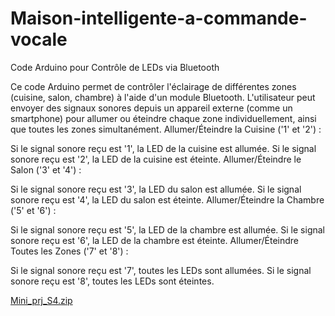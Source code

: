 # Maison-intelligente-a-commande-vocale
Code Arduino pour Contrôle de LEDs via Bluetooth

Ce code Arduino permet de contrôler l'éclairage de différentes zones (cuisine, salon, chambre) à l'aide d'un module Bluetooth. L'utilisateur peut envoyer des signaux sonores depuis un appareil externe (comme un smartphone) pour allumer ou éteindre chaque zone individuellement, ainsi que toutes les zones simultanément.
Allumer/Éteindre la Cuisine ('1' et '2') :

Si le signal sonore reçu est '1', la LED de la cuisine est allumée.
Si le signal sonore reçu est '2', la LED de la cuisine est éteinte.
Allumer/Éteindre le Salon ('3' et '4') :

Si le signal sonore reçu est '3', la LED du salon est allumée.
Si le signal sonore reçu est '4', la LED du salon est éteinte.
Allumer/Éteindre la Chambre ('5' et '6') :

Si le signal sonore reçu est '5', la LED de la chambre est allumée.
Si le signal sonore reçu est '6', la LED de la chambre est éteinte.
Allumer/Éteindre Toutes les Zones ('7' et '8') :

Si le signal sonore reçu est '7', toutes les LEDs sont allumées.
Si le signal sonore reçu est '8', toutes les LEDs sont éteintes.


[Mini_prj_S4.zip](https://github.com/Makkaoui-Mohammed/Maison-intelligente-a-commande-vocale/files/13998051/Mini_prj_S4.zip)
